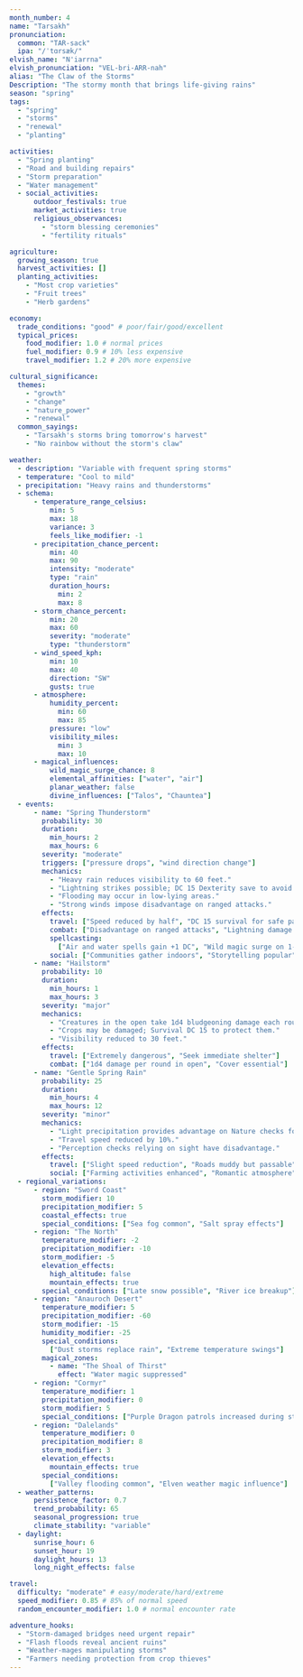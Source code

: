 ```yaml
---
month_number: 4
name: "Tarsakh"
pronunciation:
  common: "TAR-sack"
  ipa: "/ˈtɑrsæk/"
elvish_name: "N'iarrna"
elvish_pronunciation: "VEL-bri-ARR-nah"
alias: "The Claw of the Storms"
Description: "The stormy month that brings life-giving rains"
season: "spring"
tags:
  - "spring"
  - "storms"
  - "renewal"
  - "planting"

activities:
  - "Spring planting"
  - "Road and building repairs"
  - "Storm preparation"
  - "Water management"
  - social_activities:
      outdoor_festivals: true
      market_activities: true
      religious_observances:
        - "storm blessing ceremonies"
        - "fertility rituals"

agriculture:
  growing_season: true
  harvest_activities: []
  planting_activities:
    - "Most crop varieties"
    - "Fruit trees"
    - "Herb gardens"

economy:
  trade_conditions: "good" # poor/fair/good/excellent
  typical_prices:
    food_modifier: 1.0 # normal prices
    fuel_modifier: 0.9 # 10% less expensive
    travel_modifier: 1.2 # 20% more expensive

cultural_significance:
  themes:
    - "growth"
    - "change"
    - "nature_power"
    - "renewal"
  common_sayings:
    - "Tarsakh's storms bring tomorrow's harvest"
    - "No rainbow without the storm's claw"

weather:
  - description: "Variable with frequent spring storms"
  - temperature: "Cool to mild"
  - precipitation: "Heavy rains and thunderstorms"
  - schema:
      - temperature_range_celsius:
          min: 5
          max: 18
          variance: 3
          feels_like_modifier: -1
      - precipitation_chance_percent:
          min: 40
          max: 90
          intensity: "moderate"
          type: "rain"
          duration_hours:
            min: 2
            max: 8
      - storm_chance_percent:
          min: 20
          max: 60
          severity: "moderate"
          type: "thunderstorm"
      - wind_speed_kph:
          min: 10
          max: 40
          direction: "SW"
          gusts: true
      - atmosphere:
          humidity_percent:
            min: 60
            max: 85
          pressure: "low"
          visibility_miles:
            min: 3
            max: 10
      - magical_influences:
          wild_magic_surge_chance: 8
          elemental_affinities: ["water", "air"]
          planar_weather: false
          divine_influences: ["Talos", "Chauntea"]
  - events:
      - name: "Spring Thunderstorm"
        probability: 30
        duration:
          min_hours: 2
          max_hours: 6
        severity: "moderate"
        triggers: ["pressure drops", "wind direction change"]
        mechanics:
          - "Heavy rain reduces visibility to 60 feet."
          - "Lightning strikes possible; DC 15 Dexterity save to avoid 2d6 lightning damage."
          - "Flooding may occur in low-lying areas."
          - "Strong winds impose disadvantage on ranged attacks."
        effects:
          travel: ["Speed reduced by half", "DC 15 survival for safe passage"]
          combat: ["Disadvantage on ranged attacks", "Lightning damage risk"]
          spellcasting:
            ["Air and water spells gain +1 DC", "Wild magic surge on 1-2"]
          social: ["Communities gather indoors", "Storytelling popular"]
      - name: "Hailstorm"
        probability: 10
        duration:
          min_hours: 1
          max_hours: 3
        severity: "major"
        mechanics:
          - "Creatures in the open take 1d4 bludgeoning damage each round."
          - "Crops may be damaged; Survival DC 15 to protect them."
          - "Visibility reduced to 30 feet."
        effects:
          travel: ["Extremely dangerous", "Seek immediate shelter"]
          combat: ["1d4 damage per round in open", "Cover essential"]
      - name: "Gentle Spring Rain"
        probability: 25
        duration:
          min_hours: 4
          max_hours: 12
        severity: "minor"
        mechanics:
          - "Light precipitation provides advantage on Nature checks for plant growth."
          - "Travel speed reduced by 10%."
          - "Perception checks relying on sight have disadvantage."
        effects:
          travel: ["Slight speed reduction", "Roads muddy but passable"]
          social: ["Farming activities enhanced", "Romantic atmosphere"]
  - regional_variations:
      - region: "Sword Coast"
        storm_modifier: 10
        precipitation_modifier: 5
        coastal_effects: true
        special_conditions: ["Sea fog common", "Salt spray effects"]
      - region: "The North"
        temperature_modifier: -2
        precipitation_modifier: -10
        storm_modifier: -5
        elevation_effects:
          high_altitude: false
          mountain_effects: true
        special_conditions: ["Late snow possible", "River ice breakup"]
      - region: "Anauroch Desert"
        temperature_modifier: 5
        precipitation_modifier: -60
        storm_modifier: -15
        humidity_modifier: -25
        special_conditions:
          ["Dust storms replace rain", "Extreme temperature swings"]
        magical_zones:
          - name: "The Shoal of Thirst"
            effect: "Water magic suppressed"
      - region: "Cormyr"
        temperature_modifier: 1
        precipitation_modifier: 0
        storm_modifier: 5
        special_conditions: ["Purple Dragon patrols increased during storms"]
      - region: "Dalelands"
        temperature_modifier: 0
        precipitation_modifier: 8
        storm_modifier: 3
        elevation_effects:
          mountain_effects: true
        special_conditions:
          ["Valley flooding common", "Elven weather magic influence"]
  - weather_patterns:
      persistence_factor: 0.7
      trend_probability: 65
      seasonal_progression: true
      climate_stability: "variable"
  - daylight:
      sunrise_hour: 6
      sunset_hour: 19
      daylight_hours: 13
      long_night_effects: false

travel:
  difficulty: "moderate" # easy/moderate/hard/extreme
  speed_modifier: 0.85 # 85% of normal speed
  random_encounter_modifier: 1.0 # normal encounter rate

adventure_hooks:
  - "Storm-damaged bridges need urgent repair"
  - "Flash floods reveal ancient ruins"
  - "Weather-mages manipulating storms"
  - "Farmers needing protection from crop thieves"
---
```

